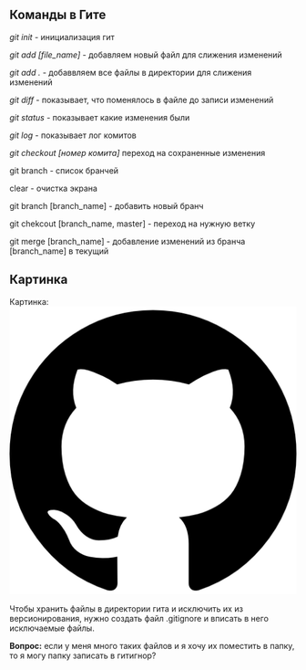 ## Команды в Гите ##
*git init* - инициализация гит

*git add [file_name]* - добавляем новый файл для слижения изменений

*git add .* - добаввляем все файлы в директории для слижения изменений

*git diff* - показывает, что поменялось в файле до записи изменений

*git status* - показывает какие изменения были

*git log* - показывает лог комитов

*git checkout [номер комита]* переход на сохраненные изменения

git branch - список бранчей

clear - очистка экрана

git branch [branch_name] - добавить новый бранч

git chekcout [branch_name, master] - переход на нужную ветку

git merge [branch_name] - добавление изменений из бранча  [branch_name] в текущий

## Картинка

Картинка:
![кот!](cat.png)

Чтобы хранить файлы в директории гита и исключить их из версионирования, нужно создать файл .gitignore и вписать в него исключаемые файлы.

__Вопрос:__ если у меня много таких файлов и я хочу их поместить в папку, то я могу папку записать в гитигнор?
